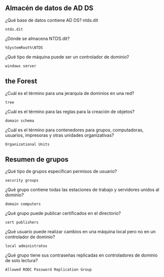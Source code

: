 ## Almacén de datos de AD DS 

¿Qué base de datos contiene AD DS? ntds.dit
 
    ntds.dit
 
¿Dónde se almacena NTDS.dit?
 
    %SystemRoot%\NTDS

¿Qué tipo de máquina puede ser un controlador de dominio?

    windows server

## the Forest

¿Cuál es el término para una  jerarquía de dominios en una red?
 
    tree
 
¿Cuál es el término para las reglas para la creación de objetos?
 
    domain schema
 
¿Cuál es el término para contenedores para grupos, computadoras, usuarios, impresoras y otras unidades organizativas?
    
    Organizational Units

## Resumen de grupos 

¿Qué tipo de grupos especifican permisos de usuario?
 
    security groups
 
¿Qué grupo contiene todas las estaciones de trabajo y servidores unidos al dominio?
 
    domain computers
 
¿Qué grupo puede publicar certificados en el directorio?
 
    cert publishers

¿Qué usuario puede realizar cambios en una máquina local pero no en un controlador de dominio?
 
    local administratos
 
¿Qué grupo tiene sus contraseñas replicadas en controladores de dominio de solo lectura?

    Allowed RODC Password Replication Group